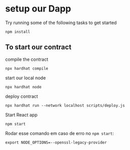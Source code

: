 # setup our Dapp

Try running some of the following tasks to get started
```shell
npm install
```
## To start our contract
compile the contract
```shell
npx hardhat compile
```

start our local node
```shell
npx hardhat node
```

deploy contract
```shell
npx hardhat run --network localhost scripts/deploy.js
```

Start React app
```shell
npm start
```

Rodar esse comando em caso de erro no `npm start`:
```shell
export NODE_OPTIONS=--openssl-legacy-provider
```
